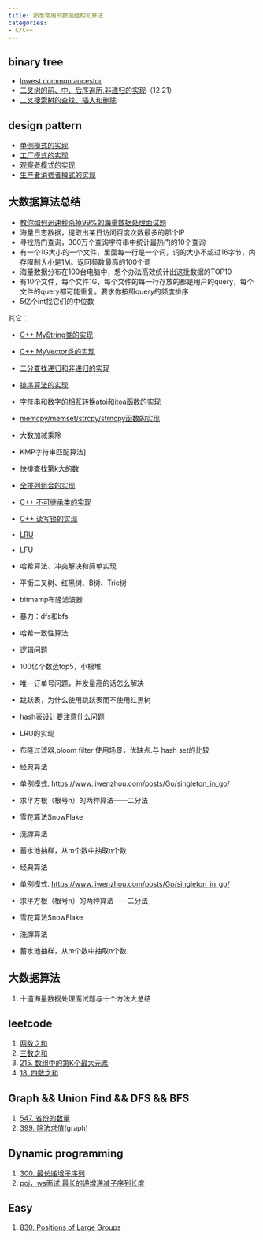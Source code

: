 ```yaml
---
title: 熟悉常用的数据结构和算法
categories: 
- C/C++
---
```


## binary tree
- [lowest common ancestor](https://leetcode-cn.com/problems/lowest-common-ancestor-of-a-binary-tree/)
- [二叉树的前、中、后序遍历,非递归的实现](https://github.com/wxquare/programming/blob/master/oj/datastruct-algorithm/binary_tree.cpp)（12.21）
- [二叉搜索树的查找、插入和删除](https://github.com/wxquare/programming/blob/master/oj/datastruct-algorithm/binary_search_tree.cpp)

## design pattern
- [单例模式的实现](https://github.com/wxquare/programming/blob/master/oj/datastruct-algorithm/singleton.cpp)
- [工厂模式的实现](https://github.com/wxquare/programming/blob/master/oj/datastruct-algorithm/factory.cpp)
- [观察者模式的实现](https://github.com/wxquare/programming/blob/master/oj/datastruct-algorithm/observer.cpp)
- [生产者消费者模式的实现](https://github.com/wxquare/programming/blob/master/oj/datastruct-algorithm/producer_consumer.cpp)

## 大数据算法总结
- [教你如何迅速秒杀掉99%的海量数据处理面试题](https://juejin.cn/post/6844903519640616967)
- 海量日志数据，提取出某日访问百度次数最多的那个IP
- 寻找热门查询，300万个查询字符串中统计最热门的10个查询
- 有一个1G大小的一个文件，里面每一行是一个词，词的大小不超过16字节，内存限制大小是1M。返回频数最高的100个词
- 海量数据分布在100台电脑中，想个办法高效统计出这批数据的TOP10
- 有10个文件，每个文件1G，每个文件的每一行存放的都是用户的query，每个文件的query都可能重复。要求你按照query的频度排序
- 5亿个int找它们的中位数

其它：
- [C++ MyString类的实现](https://github.com/wxquare/programming/blob/master/oj/datastruct-algorithm/mystring.cpp)
- [C++ MyVector类的实现](https://github.com/wxquare/programming/blob/master/oj/datastruct-algorithm/myvector.cpp)
- [二分查找递归和非递归的实现](https://github.com/wxquare/programming/blob/master/oj/datastruct-algorithm/binary_search.cpp)
- [排序算法的实现](https://github.com/wxquare/programming/blob/master/oj/datastruct-algorithm/sort.cpp)
- [字符串和数字的相互转换atoi和itoa函数的实现](https://github.com/wxquare/programming/blob/master/oj/datastruct-algorithm/itoa_atoi.cpp)
- [memcpy/memset/strcpy/strncpy函数的实现](https://github.com/wxquare/programming/blob/master/oj/datastruct-algorithm/str_function.cpp)
- 大数加减乘除
- KMP字符串匹配算法]
- [快排查找第k大的数](https://github.com/wxquare/programming/blob/master/oj/datastruct-algorithm/select_k.cpp)
- [全排列组合的实现](https://www.cnblogs.com/wxquare/p/4719228.html)

- [C++ 不可继承类的实现](https://www.cnblogs.com/wxquare/p/7280025.html)
- [C++ 读写锁的实现](https://github.com/wxquare/programming/blob/master/oj/datastruct-algorithm/read_write_locker.cpp) 
- [LRU](https://leetcode-cn.com/problems/lru-cache/)
- [LFU](https://leetcode-cn.com/problems/lfu-cache/)
- 哈希算法、冲突解决和简单实现
- 平衡二叉树、红黑树、B树、Trie树
- bitmamp布隆滤波器
- 暴力：dfs和bfs
- 哈希一致性算法
- 逻辑问题
- 100亿个数选top5，小根堆
- 唯一订单号问题，并发量高的话怎么解决
- 跳跃表，为什么使用跳跃表而不使用红黑树
- hash表设计要注意什么问题
- LRU的实现
- 布隆过滤器,bloom filter 使用场景，优缺点.与 hash set的比较
- 经典算法
- 单例模式. https://www.liwenzhou.com/posts/Go/singleton_in_go/
- 求平方根（根号n）的两种算法——二分法
- 雪花算法SnowFlake
- 洗牌算法
- 蓄水池抽样，从m个数中抽取n个数
- 经典算法
- 单例模式. https://www.liwenzhou.com/posts/Go/singleton_in_go/
- 求平方根（根号n）的两种算法——二分法
- 雪花算法SnowFlake
- 洗牌算法
- 蓄水池抽样，从m个数中抽取n个数

## 大数据算法
1. 十道海量数据处理面试题与十个方法大总结





## leetcode
1. [两数之和](https://leetcode-cn.com/problems/two-sum/)
2. [三数之和](https://leetcode-cn.com/problems/3sum/)
3. [215. 数组中的第K个最大元素](https://leetcode-cn.com/problems/kth-largest-element-in-an-array/)
4. [18. 四数之和](https://leetcode-cn.com/problems/4sum/)

## Graph && Union Find && DFS && BFS
1. [547. 省份的数量](https://leetcode-cn.com/problems/number-of-provinces/)
2. [399. 除法求值](https://leetcode-cn.com/problems/evaluate-division/)(graph)


## Dynamic programming
1. [300. 最长递增子序列](https://leetcode-cn.com/problems/longest-increasing-subsequence/)
2. [poj，ws面试,最长的递增递减子序列长度](https://my.oschina.net/Alexanderzhou/blog/205171)

## Easy
1. [830. Positions of Large Groups](https://leetcode-cn.com/problems/positions-of-large-groups/)

